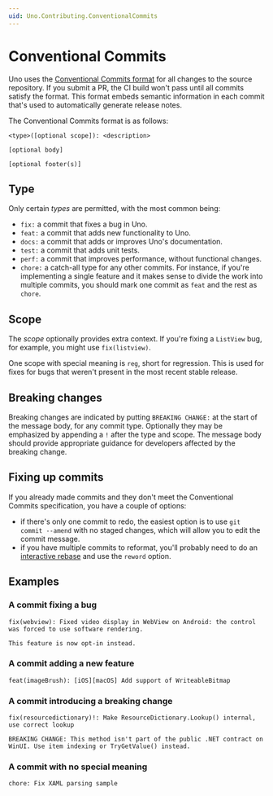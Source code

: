 ```yaml
---
uid: Uno.Contributing.ConventionalCommits
---
```


# Conventional Commits

Uno uses the [Conventional Commits format](https://www.conventionalcommits.org/en/v1.0.0/#summary) for all changes to the source repository. If you submit a PR, the CI build won't pass until all commits satisfy the format. This format embeds semantic information in each commit that's used to automatically generate release notes.

The Conventional Commits format is as follows:

```text
<type>([optional scope]): <description>

[optional body]

[optional footer(s)]
```

## Type

Only certain _types_ are permitted, with the most common being:

- `fix:` a commit that fixes a bug in Uno.
- `feat:` a commit that adds new functionality to Uno.
- `docs:` a commit that adds or improves Uno's documentation.
- `test:` a commit that adds unit tests.
- `perf:` a commit that improves performance, without functional changes.
- `chore:` a catch-all type for any other commits. For instance, if you're implementing a single feature and it makes sense to divide the work into multiple commits, you should mark one commit as `feat` and the rest as `chore`.

## Scope

 The _scope_ optionally provides extra context. If you're fixing a `ListView` bug, for example, you might use `fix(listview)`.

 One scope with special meaning is `reg`, short for regression. This is used for fixes for bugs that weren't present in the most recent stable release.

## Breaking changes

Breaking changes are indicated by putting `BREAKING CHANGE:` at the start of the message body, for any commit type. Optionally they may be emphasized by appending a `!` after the type and scope. The message body should provide appropriate guidance for developers affected by the breaking change.

## Fixing up commits

If you already made commits and they don't meet the Conventional Commits specification, you have a couple of options:

- if there's only one commit to redo, the easiest option is to use `git commit --amend` with no staged changes, which will allow you to edit the commit message.
- if you have multiple commits to reformat, you'll probably need to do an [interactive rebase](https://git-scm.com/book/en/v2/Git-Tools-Rewriting-History) and use the `reword` option.

## Examples

### A commit fixing a bug

```text
fix(webview): Fixed video display in WebView on Android: the control was forced to use software rendering.

This feature is now opt-in instead.
```

### A commit adding a new feature

```text
feat(imageBrush): [iOS][macOS] Add support of WriteableBitmap
```

### A commit introducing a breaking change

```text
fix(resourcedictionary)!: Make ResourceDictionary.Lookup() internal, use correct lookup

BREAKING CHANGE: This method isn't part of the public .NET contract on WinUI. Use item indexing or TryGetValue() instead.
```

### A commit with no special meaning

```text
chore: Fix XAML parsing sample
```
